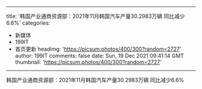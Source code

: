 
---
title: '韩国产业通商资源部：2021年11月韩国汽车产量30.2983万辆 同比减少6.6%'
categories: 
 - 新媒体
 - 199IT
 - 首页更新
headimg: 'https://picsum.photos/400/300?random=2727'
author: 199IT
comments: false
date: Sun, 19 Dec 2021 09:41:14 GMT
thumbnail: 'https://picsum.photos/400/300?random=2727'
---

<div>   
韩国产业通商资源部：2021年11月韩国汽车产量30.2983万辆 同比减少6.6%  
</div>
            
